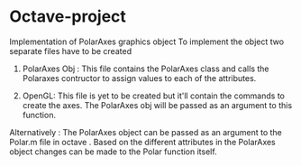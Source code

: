 # Octave-project
Implementation of PolarAxes graphics object
To implement the object two separate files have to be created
  1. PolarAxes Obj : This file contains the PolarAxes class and calls the Polaraxes contructor to assign values to each of the        attributes.
  
 2. OpenGL: This file is yet to be created but it'll contain the commands to create the axes. The PolarAxes obj will be passed as an argument to this function.
 
 Alternatively : The PolarAxes object can be passed as an argument to the Polar.m file in octave . Based on the different attributes in the PolarAxes object changes can be made to the Polar function itself.

